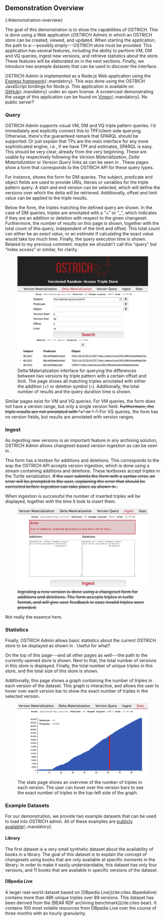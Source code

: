 ## Demonstration Overview
{:#demonstration-overview}

The goal of this demonstration is to show the capabilities of OSTRICH.
This is done using a Web application (_OSTRICH Admin_) in which an OSTRICH store can be created, viewed, and updated.
When starting the application, the path to a---possibly empty---OSTRICH store must be provided.
This application has several features, including the ability to perform VM, DM and VQ queries,
ingest new versions, and retrieve statistics about the store.
These features will be elaborated on in the next sections.
Finally, we introduce two example datasets that can be used to discover the interface.

OSTRICH Admin is implemented as a Node.js Web application using the [Express framework](https://expressjs.com/){:.mandatory}.
This was done using the OSTRICH JavaScript bindings for Node.js.
This application is available on [GitHub](https://github.com/rdfostrich/ostrich-admin){:.mandatory} under an open license.
A screencast demonstrating the usage of this application can be found on [Vimeo](https://vimeo.com/246792247){:.mandatory}.
<span class="comment" data-author="RV">No public server?</span>

### Query

OSTRICH Admin supports visual VM, DM and VQ triple pattern queries.
<span class="comment" data-author="RV">I'd immediately and explicitly connect this to TPF/client-side querying. Otherwise, there's the guaranteed remark that SPARQL should be supported. Or just explain that TPs are the main interface for any more sophisticated engine, i.e., if we have TPf and estimates, SPARQL is easy. This should be very clear, already from the very beginning.</span>
These are usable by respectively following the _Version Materialization_, _Delta Materialization_
or _Version Query_ links as can be seen in [](#demo-query).
These pages show a form that corresponds to the OSTRICH API for these query types.

For instance, [](#demo-query) shows the form for DM queries.
The subject, predicate and object fields are used to provide URIs, literals or variables for the triple pattern query.
A start and end version can be selected, which will define the versions over which the delta will be retrieved.
Additionally, offset and limit value can be applied to the triple results.

Below the form, the triples matching the defined query are shown.
In the case of DM queries, triples are annotated with a “+” or “_”,
which indicates if they are an addition or deletion with respect to the given changeset.
Furthermore, the number of results on this page is shown, together with the total count of this query, independent of the limit and offset.
This total count can either be an _exact value_, or an _estimate_ if calculating the exact value would take too much time.
Finally, the query execution time is shown.
<span class="comment" data-author="RV">Related to my previous comment: maybe we shouldn't call this <q>query</q> but <q>index access</q> or similar, for clarity.</span>

<figure id="demo-query">
<img src="img/query.png" alt="[DM queries]">
<figcaption markdown="block">
Delta Materialization interface for querying the differences between
two versions by triple pattern with a certain offset and limit.
The page shows all matching triples annotated with either the addition (+) or deletion symbol (–).
Additionally, the total number of results and the query duration time is shown.
</figcaption>
</figure>

Similar pages exist for VM and VQ queries.
For VM queries, the form does not have a version range, but only a single version field.
<del class="comment">
Furthermore, the triple results are not annotated with “+” or “–”.
</del>
For VQ queries, the form has no version fields, but results are annotated with version ranges.

### Ingest

As ingesting new versions is an important feature in any archiving solution,
OSTRICH Admin allows changeset-based version ingestion as can be seen in [](#demo-ingest).

This form has a textbox for additions and deletions.
This corresponds to the way the OSTRICH API accepts version ingestion,
which is done using a stream containing additions and deletions.
These textboxes accept triples in the Turtle serialization.
<del class="comment">
If the user submits the form with a syntax error, an error will be prompted to the user,
explaining the error that should be corrected before ingestion can take place as shown in [](#demo-ingest).
</del>

When ingestion is successful the number of inserted triples will be displayed,
together with the time it took to insert them.

<figure id="demo-ingest">
<del class="comment">
<img src="img/ingest.png" alt="[Ingest]">
</del>
<figcaption markdown="block">
<del class="comment">
Ingesting a new version is done using a changeset form for additions and deletions.
The form accepts triples in turtle format, and will give user feedback in case invalid triples were provided.
</del>
</figcaption>
</figure>
<span class="comment" data-author="RV">Not really the essence here.</span>

### Statistics

Finally, OSTRICH Admin allows basic statistics about the current OSTRICH store to be displayed as shown in [](#demo-stats).
<span class="comment" data-author="RV">Useful for what?</span>

On the top of this page---and all other pages as well---the path to the currently opened store is shown.
Next to that, the total number of versions in this store is displayed.
Finally, the total number of unique triples in this store, and the total size of this store is shown.

Additionally, this page shows a graph containing the number of triples in each version of the dataset.
This graph is interactive, and allows the user to hover over each version bar to show the exact number of triples in the selected version.

<figure id="demo-stats">
<img src="img/stats.png" alt="[Stats]">
<figcaption markdown="block">
The stats page shows an overview of the number of triples in each version.
The user can hover over the version bars to see the exact number of triples in the top-left side of the graph.
</figcaption>
</figure>

### Example Datasets

For our demonstration, we provide two example datasets that can be used to load into OSTRICH admin.
All of these examples are [publicly available](https://linkedsoftwaredependencies.org/raw/ostrich/datasets/){:.mandatory}.

#### Library

The first dataset is a very small synthetic dataset about the availability of books in a library.
The goal of this dataset is to explain the concept of changesets using books that are only available at specific moments in the library.
In order to make it easily understandable, this dataset has only four versions, and 11 books that are available in specific versions of the dataset.

#### DBpedia Live

A larger real-world dataset based on [DBpedia Live](cite:cites dbpedialive) contains more than 48K unique triples over 89 versions.
This dataset has been derived from the [BEAR RDF archiving benchmark](cite:cites bear).
It contains 100 most volatile resources from DB­pedia Live over the course of three months with an hourly granularity.
